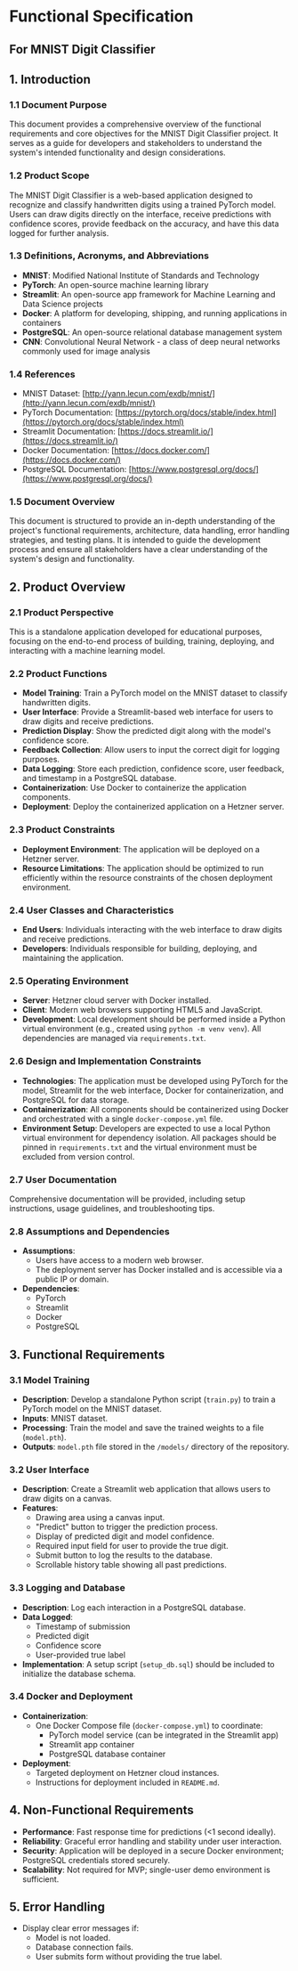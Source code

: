 # Functional Specification

## For MNIST Digit Classifier

## 1. Introduction

### 1.1 Document Purpose

This document provides a comprehensive overview of the functional requirements and core objectives for the MNIST Digit Classifier project. It serves as a guide for developers and stakeholders to understand the system's intended functionality and design considerations.

### 1.2 Product Scope

The MNIST Digit Classifier is a web-based application designed to recognize and classify handwritten digits using a trained PyTorch model. Users can draw digits directly on the interface, receive predictions with confidence scores, provide feedback on the accuracy, and have this data logged for further analysis.

### 1.3 Definitions, Acronyms, and Abbreviations

- **MNIST**: Modified National Institute of Standards and Technology
- **PyTorch**: An open-source machine learning library
- **Streamlit**: An open-source app framework for Machine Learning and Data Science projects
- **Docker**: A platform for developing, shipping, and running applications in containers
- **PostgreSQL**: An open-source relational database management system
- **CNN**: Convolutional Neural Network - a class of deep neural networks commonly used for image analysis

### 1.4 References

- MNIST Dataset: [http://yann.lecun.com/exdb/mnist/](http://yann.lecun.com/exdb/mnist/)
- PyTorch Documentation: [https://pytorch.org/docs/stable/index.html](https://pytorch.org/docs/stable/index.html)
- Streamlit Documentation: [https://docs.streamlit.io/](https://docs.streamlit.io/)
- Docker Documentation: [https://docs.docker.com/](https://docs.docker.com/)
- PostgreSQL Documentation: [https://www.postgresql.org/docs/](https://www.postgresql.org/docs/)

### 1.5 Document Overview

This document is structured to provide an in-depth understanding of the project's functional requirements, architecture, data handling, error handling strategies, and testing plans. It is intended to guide the development process and ensure all stakeholders have a clear understanding of the system's design and functionality.

## 2. Product Overview

### 2.1 Product Perspective

This is a standalone application developed for educational purposes, focusing on the end-to-end process of building, training, deploying, and interacting with a machine learning model.

### 2.2 Product Functions

- **Model Training**: Train a PyTorch model on the MNIST dataset to classify handwritten digits.
- **User Interface**: Provide a Streamlit-based web interface for users to draw digits and receive predictions.
- **Prediction Display**: Show the predicted digit along with the model's confidence score.
- **Feedback Collection**: Allow users to input the correct digit for logging purposes.
- **Data Logging**: Store each prediction, confidence score, user feedback, and timestamp in a PostgreSQL database.
- **Containerization**: Use Docker to containerize the application components.
- **Deployment**: Deploy the containerized application on a Hetzner server.

### 2.3 Product Constraints

- **Deployment Environment**: The application will be deployed on a Hetzner server.
- **Resource Limitations**: The application should be optimized to run efficiently within the resource constraints of the chosen deployment environment.

### 2.4 User Classes and Characteristics

- **End Users**: Individuals interacting with the web interface to draw digits and receive predictions.
- **Developers**: Individuals responsible for building, deploying, and maintaining the application.

### 2.5 Operating Environment

- **Server**: Hetzner cloud server with Docker installed.
- **Client**: Modern web browsers supporting HTML5 and JavaScript.
- **Development**: Local development should be performed inside a Python virtual environment (e.g., created using `python -m venv venv`). All dependencies are managed via `requirements.txt`.

### 2.6 Design and Implementation Constraints

- **Technologies**: The application must be developed using PyTorch for the model, Streamlit for the web interface, Docker for containerization, and PostgreSQL for data storage.
- **Containerization**: All components should be containerized using Docker and orchestrated with a single `docker-compose.yml` file.
- **Environment Setup**: Developers are expected to use a local Python virtual environment for dependency isolation. All packages should be pinned in `requirements.txt` and the virtual environment must be excluded from version control.

### 2.7 User Documentation

Comprehensive documentation will be provided, including setup instructions, usage guidelines, and troubleshooting tips.

### 2.8 Assumptions and Dependencies

- **Assumptions**:
  - Users have access to a modern web browser.
  - The deployment server has Docker installed and is accessible via a public IP or domain.
- **Dependencies**:
  - PyTorch
  - Streamlit
  - Docker
  - PostgreSQL

## 3. Functional Requirements

### 3.1 Model Training

- **Description**: Develop a standalone Python script (`train.py`) to train a PyTorch model on the MNIST dataset.
- **Inputs**: MNIST dataset.
- **Processing**: Train the model and save the trained weights to a file (`model.pth`).
- **Outputs**: `model.pth` file stored in the `/models/` directory of the repository.

### 3.2 User Interface

- **Description**: Create a Streamlit web application that allows users to draw digits on a canvas.
- **Features**:
  - Drawing area using a canvas input.
  - "Predict" button to trigger the prediction process.
  - Display of predicted digit and model confidence.
  - Required input field for user to provide the true digit.
  - Submit button to log the results to the database.
  - Scrollable history table showing all past predictions.

### 3.3 Logging and Database

- **Description**: Log each interaction in a PostgreSQL database.
- **Data Logged**:
  - Timestamp of submission
  - Predicted digit
  - Confidence score
  - User-provided true label
- **Implementation**: A setup script (`setup_db.sql`) should be included to initialize the database schema.

### 3.4 Docker and Deployment

- **Containerization**:
  - One Docker Compose file (`docker-compose.yml`) to coordinate:
    - PyTorch model service (can be integrated in the Streamlit app)
    - Streamlit app container
    - PostgreSQL database container
- **Deployment**:
  - Targeted deployment on Hetzner cloud instances.
  - Instructions for deployment included in `README.md`.

## 4. Non-Functional Requirements

- **Performance**: Fast response time for predictions (<1 second ideally).
- **Reliability**: Graceful error handling and stability under user interaction.
- **Security**: Application will be deployed in a secure Docker environment; PostgreSQL credentials stored securely.
- **Scalability**: Not required for MVP; single-user demo environment is sufficient.

## 5. Error Handling

- Display clear error messages if:
  - Model is not loaded.
  - Database connection fails.
  - User submits form without providing the true label.

